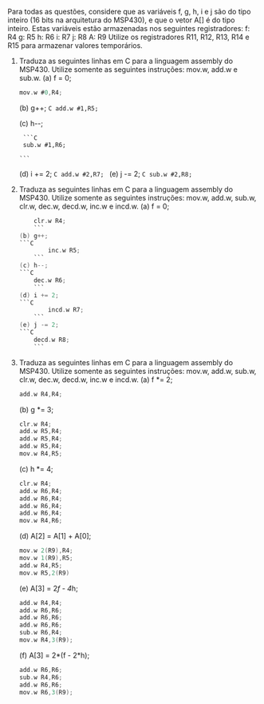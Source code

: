 Para todas as questões, considere que as variáveis f, g, h, i e j são do tipo inteiro (16 bits na arquitetura do MSP430),
e que o vetor A[] é do tipo inteiro. Estas variáveis estão armazenadas nos seguintes registradores:
	f: R4
	g: R5
	h: R6
	i: R7
	j: R8
	A: R9
Utilize os registradores R11, R12, R13, R14 e R15 para armazenar valores temporários.

1. Traduza as seguintes linhas em C para a linguagem assembly do MSP430. Utilize somente as seguintes instruções: mov.w, add.w e sub.w.
	(a) f = 0; 
  	 
	  ```C 
	  mov.w #0,R4; 
	  ```
	  
	(b) g++;
	    ```C
            add.w #1,R5;
	    ```
	    
	(c) h--;
	    
	    ```C
	    sub.w #1,R6;
	   
	   ```
	(d) i += 2;
	     ```C
            add.w #2,R7;
	    ```
	(e) j -= 2;
	    ```C
	    sub.w #2,R8;
	    ```
	    

2. Traduza as seguintes linhas em C para a linguagem assembly do MSP430. Utilize somente as seguintes instruções: mov.w, add.w, sub.w, 
clr.w, dec.w, decd.w, inc.w e incd.w.
	(a) f = 0;
	```C
  	    clr.w R4;
	    ```
	(b) g++;
	```C
            inc.w R5;
	    ```
	(c) h--;
	```C
	    dec.w R6;
	    ```
	(d) i += 2;
	```C
            incd.w R7;
	    ```
	(e) j -= 2;
	```C
	    decd.w R8;
	    ```

3. Traduza as seguintes linhas em C para a linguagem assembly do MSP430. Utilize somente as seguintes instruções: mov.w, add.w, 
sub.w, clr.w, dec.w, decd.w, inc.w e incd.w.
	(a) f *= 2;
  	```C
	add.w R4,R4;
	```
	
	(b) g *= 3;
	```C
	clr.w R4;
	add.w R5,R4;
	add.w R5,R4;
	add.w R5,R4;
	mov.w R4,R5;
	```
	
	(c) h *= 4;
	```C
	clr.w R4;
	add.w R6,R4;
	add.w R6,R4;
	add.w R6,R4;
	add.w R6,R4;
	mov.w R4,R6;
	```
	
	(d) A[2] = A[1] + A[0];
	```C
	mov.w 2(R9),R4;
	mov.w 1(R9),R5;
	add.w R4,R5;
	mov.w R5,2(R9)
	```
	
	(e) A[3] = 2*f - 4*h;
	```C
	add.w R4,R4;
	add.w R6,R6;
	add.w R6,R6;
	add.w R6,R6;
	sub.w R6,R4;
	mov.w R4,3(R9);
	```
	
	(f) A[3] = 2*(f - 2*h);
	```C
	add.w R6,R6;
	sub.w R4,R6;
	add.w R6,R6;
	mov.w R6,3(R9);
	```
